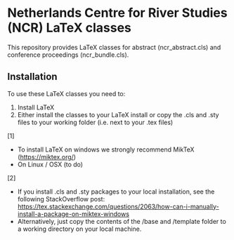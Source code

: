 # Netherlands Centre for River Studies (NCR) LaTeX classes

This repository provides LaTeX classes for abstract (ncr_abstract.cls) and conference proceedings (ncr_bundle.cls). 

## Installation
To use these LaTeX classes you need to:

1. Install LaTeX
2. Either install the classes to your LaTeX install or copy the .cls and .sty files to your working folder (i.e. next to your .tex files)

[1] 
- To install LaTeX on windows we strongly recommend MikTeX (https://miktex.org/)
- On Linux / OSX (to do)

[2] 
- If you install .cls and .sty packages to your local installation, see the following StackOverflow post: https://tex.stackexchange.com/questions/2063/how-can-i-manually-install-a-package-on-miktex-windows
- Alternatively, just copy the contents of the /base and /template folder to a working directory on your local machine. 

